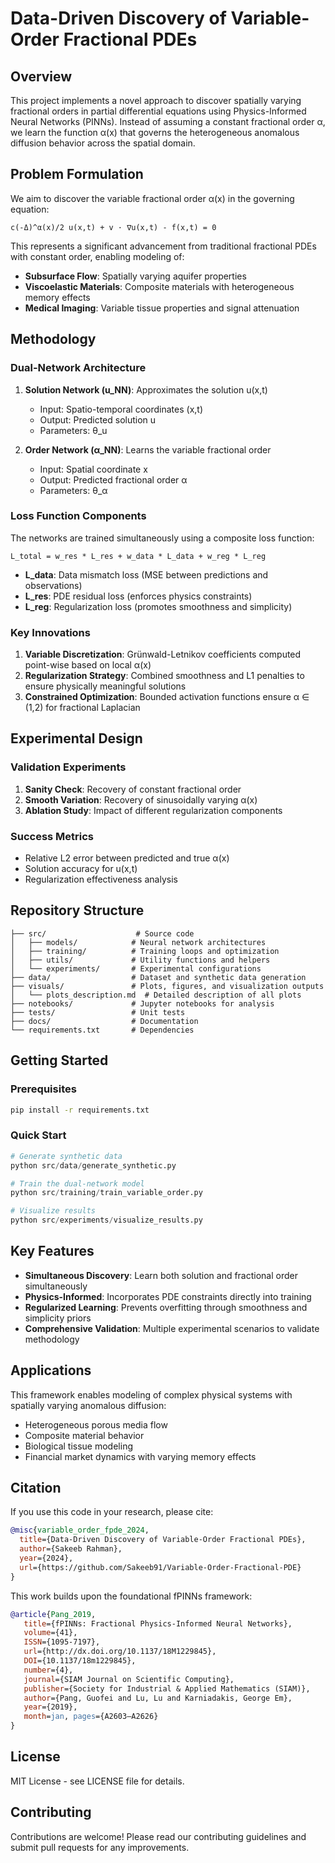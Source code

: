 # Data-Driven Discovery of Variable-Order Fractional PDEs

## Overview

This project implements a novel approach to discover spatially varying fractional orders in partial differential equations using Physics-Informed Neural Networks (PINNs). Instead of assuming a constant fractional order α, we learn the function α(x) that governs the heterogeneous anomalous diffusion behavior across the spatial domain.

## Problem Formulation

We aim to discover the variable fractional order α(x) in the governing equation:

```
c(-Δ)^α(x)/2 u(x,t) + v · ∇u(x,t) - f(x,t) = 0
```

This represents a significant advancement from traditional fractional PDEs with constant order, enabling modeling of:
- **Subsurface Flow**: Spatially varying aquifer properties
- **Viscoelastic Materials**: Composite materials with heterogeneous memory effects  
- **Medical Imaging**: Variable tissue properties and signal attenuation

## Methodology

### Dual-Network Architecture

1. **Solution Network (u_NN)**: Approximates the solution u(x,t)
   - Input: Spatio-temporal coordinates (x,t)
   - Output: Predicted solution u
   - Parameters: θ_u

2. **Order Network (α_NN)**: Learns the variable fractional order
   - Input: Spatial coordinate x
   - Output: Predicted fractional order α
   - Parameters: θ_α

### Loss Function Components

The networks are trained simultaneously using a composite loss function:

```
L_total = w_res * L_res + w_data * L_data + w_reg * L_reg
```

- **L_data**: Data mismatch loss (MSE between predictions and observations)
- **L_res**: PDE residual loss (enforces physics constraints)
- **L_reg**: Regularization loss (promotes smoothness and simplicity)

### Key Innovations

1. **Variable Discretization**: Grünwald-Letnikov coefficients computed point-wise based on local α(x)
2. **Regularization Strategy**: Combined smoothness and L1 penalties to ensure physically meaningful solutions
3. **Constrained Optimization**: Bounded activation functions ensure α ∈ (1,2) for fractional Laplacian

## Experimental Design

### Validation Experiments

1. **Sanity Check**: Recovery of constant fractional order
2. **Smooth Variation**: Recovery of sinusoidally varying α(x)
3. **Ablation Study**: Impact of different regularization components

### Success Metrics

- Relative L2 error between predicted and true α(x)
- Solution accuracy for u(x,t)
- Regularization effectiveness analysis

## Repository Structure

```
├── src/                    # Source code
│   ├── models/            # Neural network architectures
│   ├── training/          # Training loops and optimization
│   ├── utils/             # Utility functions and helpers
│   └── experiments/       # Experimental configurations
├── data/                  # Dataset and synthetic data generation
├── visuals/               # Plots, figures, and visualization outputs
│   └── plots_description.md  # Detailed description of all plots
├── notebooks/             # Jupyter notebooks for analysis
├── tests/                 # Unit tests
├── docs/                  # Documentation
└── requirements.txt       # Dependencies
```

## Getting Started

### Prerequisites

```bash
pip install -r requirements.txt
```

### Quick Start

```python
# Generate synthetic data
python src/data/generate_synthetic.py

# Train the dual-network model
python src/training/train_variable_order.py

# Visualize results
python src/experiments/visualize_results.py
```

## Key Features

- **Simultaneous Discovery**: Learn both solution and fractional order simultaneously
- **Physics-Informed**: Incorporates PDE constraints directly into training
- **Regularized Learning**: Prevents overfitting through smoothness and simplicity priors
- **Comprehensive Validation**: Multiple experimental scenarios to validate methodology

## Applications

This framework enables modeling of complex physical systems with spatially varying anomalous diffusion:

- Heterogeneous porous media flow
- Composite material behavior
- Biological tissue modeling
- Financial market dynamics with varying memory effects

## Citation

If you use this code in your research, please cite:

```bibtex
@misc{variable_order_fpde_2024,
  title={Data-Driven Discovery of Variable-Order Fractional PDEs},
  author={Sakeeb Rahman},
  year={2024},
  url={https://github.com/Sakeeb91/Variable-Order-Fractional-PDE}
}
```

This work builds upon the foundational fPINNs framework:

```bibtex
@article{Pang_2019,
   title={fPINNs: Fractional Physics-Informed Neural Networks},
   volume={41},
   ISSN={1095-7197},
   url={http://dx.doi.org/10.1137/18M1229845},
   DOI={10.1137/18m1229845},
   number={4},
   journal={SIAM Journal on Scientific Computing},
   publisher={Society for Industrial & Applied Mathematics (SIAM)},
   author={Pang, Guofei and Lu, Lu and Karniadakis, George Em},
   year={2019},
   month=jan, pages={A2603–A2626}
}
```

## License

MIT License - see LICENSE file for details.

## Contributing

Contributions are welcome! Please read our contributing guidelines and submit pull requests for any improvements.